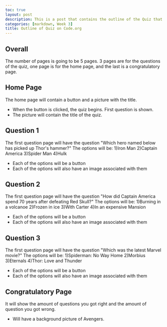 ```yaml
---
toc: true
layout: post
description: This is a post that contains the outline of the Quiz that Adi and I made on code.org
categories: [markdown, Week 3]
title: Outline of Quiz on Code.org
---
```


## Overall
The number of pages is going to be 5 pages. 3 pages are for the questions of the quiz, one page is for the home page, and the last is a congratulatory page.

## Home Page
The home page will contain a button and a picture with the title.
- When the button is clicked, the quiz begins. First question is shown.
- The picture will contain the title of the quiz.

## Question 1
The first question page will have the question "Which hero named below has picked up Thor's hammer?" The options will be: 1)Iron Man 2)Captain America 3)Spider Man 4)Hulk
- Each of the options will be a button
- Each of the options will also have an image associated with them

## Question 2
The first question page will have the question "How did Captain America spend 70 years after defeating Red Skull?" The options will be: 1)Burning in a volcanoe 2)Frozen in ice 3)With Carter 4)In an expensive Mansion
- Each of the options will be a button
- Each of the options will also have an image associated with them

## Question 3
The first question page will have the question "Which was the latest Marvel movie?" The options will be: 1)Spiderman: No Way Home 2)Morbius 3)Eternals 4)Thor: Love and Thunder
- Each of the options will be a button
- Each of the options will also have an image associated with them

## Congratulatory Page
It will show the amount of questions you got right and the amount of question you got wrong.
- Will have a background picture of Avengers.